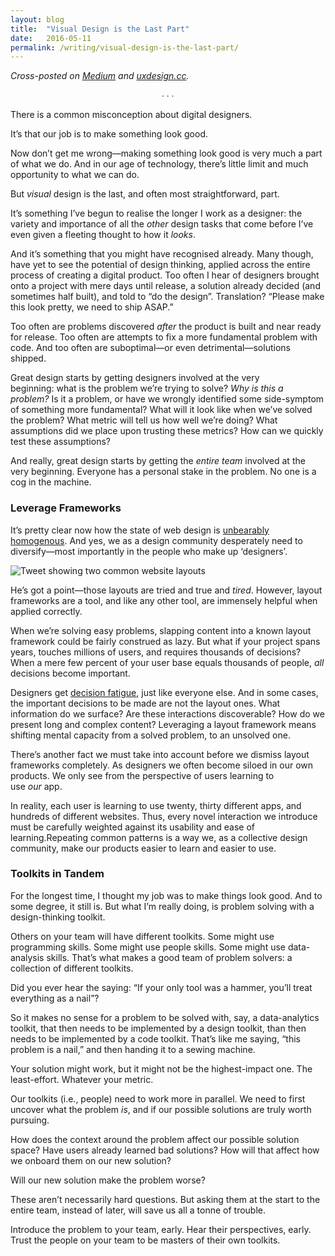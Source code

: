 ```yaml
---
layout: blog
title:  "Visual Design is the Last Part"
date:   2016-05-11
permalink: /writing/visual-design-is-the-last-part/
---
```


*Cross-posted on [Medium](https://uxdesign.cc/visual-design-is-the-last-part-a20a197fc4af) and [uxdesign.cc](https://uxdesign.cc/visual-design-is-the-last-part-a20a197fc4af).*

<p style="text-align: center;">&#8729; &#8729; &#8729;</p>

There is a common misconception about digital designers.

It’s that our job is to make something look good.

Now don’t get me wrong—making something look good is very much a part of what we do. And in our age of technology, there’s little limit and much opportunity to what we can do.

But _visual_ design is the last, and often most straightforward, part.

It’s something I’ve begun to realise the longer I work as a designer: the variety and importance of all the _other_ design tasks that come before I’ve even given a fleeting thought to how it _looks_.

And it’s something that you might have recognised already. Many though, have yet to see the potential of design thinking, applied across the entire process of creating a digital product. Too often I hear of designers brought onto a project with mere days until release, a solution already decided (and sometimes half built), and told to “do the design”. Translation? “Please make this look pretty, we need to ship ASAP.”

Too often are problems discovered _after_ the product is built and near ready for release. Too often are attempts to fix a more fundamental problem with code. And too often are suboptimal—or even detrimental—solutions shipped.

Great design starts by getting designers involved at the very beginning: what is the problem we’re trying to solve? _Why is this a problem?_ Is it a problem, or have we wrongly identified some side-symptom of something more fundamental? What will it look like when we’ve solved the problem? What metric will tell us how well we’re doing? What assumptions did we place upon trusting these metrics? How can we quickly test these assumptions?

And really, great design starts by getting the _entire team_ involved at the very beginning. Everyone has a personal stake in the problem. No one is a cog in the machine.

### Leverage Frameworks

It’s pretty clear now how the state of web design is [unbearably homogenous](https://medium.com/@morgane/the-unbearable-homogeneity-of-design-fe1a44d48f3d). And yes, we as a design community desperately need to diversify—most importantly in the people who make up ‘designers’.

![Tweet showing two common website layouts](https://cdn-images-1.medium.com/max/1600/1*DhF-m-SgLsd_2RuhNPbD0g.png)

He’s got a point—those layouts are tried and true and _tired_. However, layout frameworks are a tool, and like any other tool, are immensely helpful when applied correctly.

When we’re solving easy problems, slapping content into a known layout framework could be fairly construed as lazy. But what if your project spans years, touches millions of users, and requires thousands of decisions? When a mere few percent of your user base equals thousands of people, _all_ decisions become important.

Designers get [decision fatigue](https://en.wikipedia.org/wiki/Decision_fatigue), just like everyone else. And in some cases, the important decisions to be made are not the layout ones. What information do we surface? Are these interactions discoverable? How do we present long and complex content? Leveraging a layout framework means shifting mental capacity from a solved problem, to an unsolved one.

There’s another fact we must take into account before we dismiss layout frameworks completely. As designers we often become siloed in our own products. We only see from the perspective of users learning to use _our_ app.

In reality, each user is learning to use twenty, thirty different apps, and hundreds of different websites. Thus, every novel interaction we introduce must be carefully weighted against its usability and ease of learning.Repeating common patterns is a way we, as a collective design community, make our products easier to learn and easier to use.

### Toolkits in Tandem

For the longest time, I thought my job was to make things look good. And to some degree, it still is. But what I’m really doing, is problem solving with a design-thinking toolkit.

Others on your team will have different toolkits. Some might use programming skills. Some might use people skills. Some might use data-analysis skills. That’s what makes a good team of problem solvers: a collection of different toolkits.

Did you ever hear the saying: “If your only tool was a hammer, you’ll treat everything as a nail”?

So it makes no sense for a problem to be solved with, say, a data-analytics toolkit, that then needs to be implemented by a design toolkit, than then needs to be implemented by a code toolkit. That’s like me saying, “this problem is a nail,” and then handing it to a sewing machine.

Your solution might work, but it might not be the highest-impact one. The least-effort. Whatever your metric.

Our toolkits (i.e., people) need to work more in parallel. We need to first uncover what the problem _is_, and if our possible solutions are truly worth pursuing.

How does the context around the problem affect our possible solution space? Have users already learned bad solutions? How will that affect how we onboard them on our new solution?

Will our new solution make the problem worse?

These aren’t necessarily hard questions. But asking them at the start to the entire team, instead of later, will save us all a tonne of trouble.

Introduce the problem to your team, early. Hear their perspectives, early. Trust the people on your team to be masters of their own toolkits.